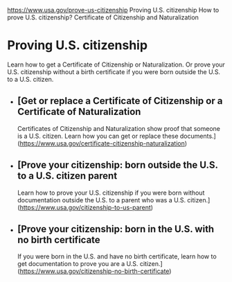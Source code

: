 

https://www.usa.gov/prove-us-citizenship
Proving U.S. citizenship
How to prove U.S. citizenship?
Certificate of Citizenship and Naturalization

Proving U.S. citizenship
========================

Learn how to get a Certificate of Citizenship or Naturalization. Or prove your U.S. citizenship without a birth certificate if you were born outside the U.S. to a U.S. citizen.

* [Get or replace a Certificate of Citizenship or a Certificate of Naturalization
  ------------------------------------------------------------------------------

  Certificates of Citizenship and Naturalization show proof that someone is a U.S. citizen. Learn how you can get or replace these documents.](https://www.usa.gov/certificate-citizenship-naturalization)
* [Prove your citizenship: born outside the U.S. to a U.S. citizen parent
  ----------------------------------------------------------------------

  Learn how to prove your U.S. citizenship if you were born without documentation outside the U.S. to a parent who was a U.S. citizen.](https://www.usa.gov/citizenship-to-us-parent)
* [Prove your citizenship: born in the U.S. with no birth certificate
  ------------------------------------------------------------------

  If you were born in the U.S. and have no birth certificate, learn how to get documentation to prove you are a U.S. citizen.](https://www.usa.gov/citizenship-no-birth-certificate)
